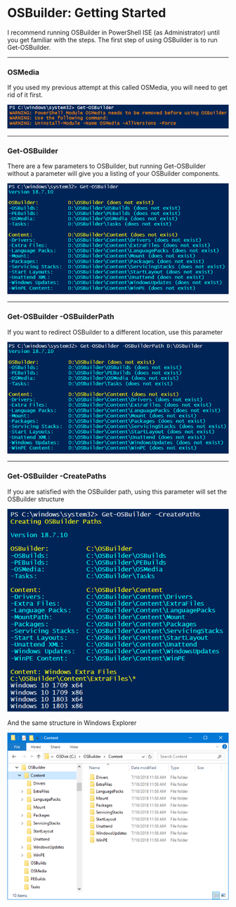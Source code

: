 # OSBuilder: Getting Started

I recommend running OSBuilder in PowerShell ISE \(as Administrator\) until you get familiar with the steps.  The first step of using OSBuilder is to run Get-OSBuilder.

---

### OSMedia

If you used my previous attempt at this called OSMedia, you will need to get rid of it first.

![](/assets/2018-07-10_11-49-36.png)

---

### Get-OSBuilder

There are a few parameters to OSBuilder, but running Get-OSBuilder without a parameter will give you a listing of your OSBuilder components.

![](/assets/2018-07-10_11-55-28.png)

---

### Get-OSBuilder -OSBuilderPath

If you want to redirect OSBuilder to a different location, use this parameter

![](/assets/2018-07-10_11-57-17.png)

---

### Get-OSBuilder -CreatePaths

If you are satisfied with the OSBuilder path, using this parameter will set the OSBuilder structure

![](/assets/2018-07-10_11-58-43.png)

And the same structure in Windows Explorer

![](/assets/2018-07-10_12-00-51.png)

















